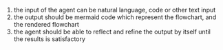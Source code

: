 1. the input of the agent can be natural language, code or other text input
2. the output should be mermaid code which represent the flowchart, and the rendered flowchart
3. the agent should be able to reflect and refine the output by itself until the results is satisfactory